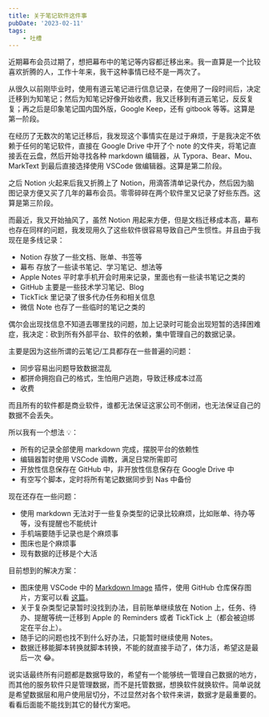 ```yaml
---
title: 关于笔记软件这件事
pubDate: '2023-02-11'
tags:
    - 吐槽
---
```


近期幕布会员过期了，想把幕布中的笔记等内容都迁移出来。我一直算是一个比较喜欢折腾的人，工作十年来，我干这种事情已经不是一两次了。

从很久以前刚毕业时，使用有道云笔记进行信息记录，在使用了一段时间后，决定迁移到为知笔记；然后为知笔记好像开始收费，我又迁移到有道云笔记，反反复复；再之后是印象笔记国内国外版，Google Keep，还有 gitbook 等等。这算是第一阶段。

在经历了无数次的笔记迁移后，我发现这个事情实在是过于麻烦，于是我决定不依赖于任何的笔记软件，直接在 Google Drive 中开了个 note 的文件夹，将笔记直接丢在云盘，然后开始寻找各种 markdown 编辑器，从 Typora、Bear、Mou、MarkText 到最后直接选择使用 VSCode 做编辑器。这算是第二阶段。

之后 Notion 火起来后我又折腾上了 Notion，用滴答清单记录代办，然后因为脑图记录方便又买了几年的幕布会员。零零碎碎在两个软件里又记录了好些东西。这算是第三阶段。

而最近，我又开始抽风了，虽然 Notion 用起来方便，但是文档迁移成本高，幕布也存在同样的问题，我发现用久了这些软件很容易导致自己产生惯性。并且由于我现在是多线记录：

- Notion 存放了一些文档、账单、书签等
- 幕布 存放了一些读书笔记、学习笔记、想法等
- Apple Notes 平时拿手机开会时用来记录，里面也有一些读书笔记之类的
- GitHub 主要是一些技术学习笔记、Blog
- TickTick 里记录了很多代办任务和相关信息
- 微信 Note 也存了一些临时的笔记之类的

偶尔会出现找信息不知道去哪里找的问题，加上记录时可能会出现短暂的选择困难症，我决定：砍到所有外部平台、软件的依赖，集中管理自己的数据记录。

主要是因为这些所谓的云笔记/工具都存在一些普遍的问题：

- 同步容易出问题导致数据混乱
- 都拼命拥抱自己的格式，生怕用户逃跑，导致迁移成本过高
- 收费

而且所有的软件都是商业软件，谁都无法保证这家公司不倒闭，也无法保证自己的数据不会丢失。

所以我有一个想法 💡：

- 所有的记录全部使用 markdown 完成，摆脱平台的依赖性
- 编辑器暂时使用 VSCode 调教，满足日常所需即可
- 开放性信息保存在 GitHub 中，非开放性信息保存在 Google Drive 中
- 有空写个脚本，定时将所有笔记数据同步到 Nas 中备份

现在还存在一些问题：

- 使用 markdown 无法对于一些复杂类型的记录比较麻烦，比如账单、待办等等，没有提醒也不能统计
- 手机端要随手记录也是个麻烦事
- 图床也是个麻烦事
- 现有数据的迁移是个大活

目前想到的解决方案：

- 图床使用 VSCode 中的 [Markdown Image](https://marketplace.visualstudio.com/items?itemName=hancel.markdown-image) 插件，使用 GitHub 仓库保存图片，方案可以看 [这篇](./vscode-markdown-image-upload)。
- 关于复杂类型记录暂时没找到办法，目前账单继续放在 Notion 上，任务、待办、提醒等统一迁移到 Apple 的 Reminders 或者 TickTick 上（都会被迫绑定在平台上）。
- 随手记的问题也找不到什么好办法，只能暂时继续使用 Notes。
- 数据迁移能脚本转换就脚本转换，不能的就直接手动了，体力活，希望这是最后一次 😂。

说实话最终所有问题都是数据导致的，希望有一个能够统一管理自己数据的地方，而其他的服务软件只是管理数据，而不是托管数据，想换软件就换软件。简单说就是希望数据层和用户使用层切分，不过显然对各个软件来讲，数据才是最重要的。看看后面能不能找到其它的替代方案吧。
